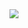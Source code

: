 <img src = "https://raw.githubusercontent.com/saswatsamal/odishacovid19dashboard/master/assets/img/hero-big.png">
